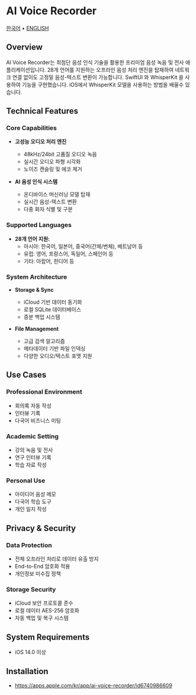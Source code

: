 # AI Voice Recorder

[한국어](./README_KR.md) •
[ENGLISH](./README.md)

## Overview

AI Voice Recorder는 최첨단 음성 인식 기술을 활용한 프리미엄 음성 녹음 및 전사 애플리케이션입니다. 28개 언어를 지원하는 오프라인 음성 처리 엔진을 탑재하여 네트워크 연결 없이도 고정밀 음성-텍스트 변환이 가능합니다. SwiftUI 와 WhisperKit 을 사용하여 기능을 구현했습니다. iOS에서 WhisperKit 모델을 사용하는 방법을 배울수 있습니다.

## Technical Features

### Core Capabilities
- **고성능 오디오 처리 엔진**
  - 48kHz/24bit 고품질 오디오 녹음
  - 실시간 오디오 파형 시각화
  - 노이즈 캔슬링 및 에코 제거

- **AI 음성 인식 시스템**
  - 온디바이스 머신러닝 모델 탑재
  - 실시간 음성-텍스트 변환
  - 다중 화자 식별 및 구분

### Supported Languages
- **28개 언어 지원:**
  - 아시아: 한국어, 일본어, 중국어(간체/번체), 베트남어 등
  - 유럽: 영어, 프랑스어, 독일어, 스페인어 등
  - 기타: 아랍어, 힌디어 등

### System Architecture
- **Storage & Sync**
  - iCloud 기반 데이터 동기화
  - 로컬 SQLite 데이터베이스
  - 증분 백업 시스템

- **File Management**
  - 고급 검색 알고리즘
  - 메타데이터 기반 파일 인덱싱
  - 다양한 오디오/텍스트 포맷 지원

## Use Cases

### Professional Environment
- 회의록 자동 작성
- 인터뷰 기록
- 다국어 비즈니스 미팅

### Academic Setting
- 강의 녹음 및 전사
- 연구 인터뷰 기록
- 학습 자료 작성

### Personal Use
- 아이디어 음성 메모
- 다국어 학습 도구
- 개인 일지 작성

## Privacy & Security

### Data Protection
- 전체 오프라인 처리로 데이터 유출 방지
- End-to-End 암호화 적용
- 개인정보 미수집 정책

### Storage Security
- iCloud 보안 프로토콜 준수
- 로컬 데이터 AES-256 암호화
- 자동 백업 및 복구 시스템

## System Requirements
- iOS 14.0 이상

## Installation
- https://apps.apple.com/kr/app/ai-voice-recorder/id6740986609


